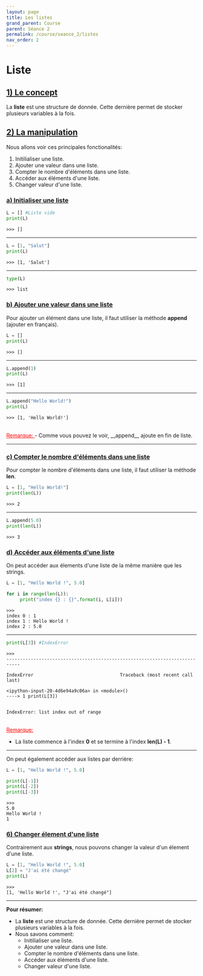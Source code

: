 ```yaml
---
layout: page
title: Les listes
grand_parent: Course
parent: Séance 2
permalink: /course/seance_2/listes
nav_order: 2
---
```


<link rel="icon" href="/img/logo.png">


# **Liste**

## <u> 1) Le concept </u>

La __liste__ est une structure de donnée. Cette dernière permet de stocker plusieurs variables à la fois.

## <u> 2) La manipulation </u>

Nous allons voir ces principales fonctionalités:

1. Initilialiser une liste.
2. Ajouter une valeur dans une liste.
3. Compter le nombre d'éléments dans une liste.
4. Accéder aux éléments d'une liste.
5. Changer valeur d'une liste.

###  <u> a) Initialiser une liste </u>


```python
L = [] #Liste vide
print(L)
```

    >>> []

---

```python
L = [1, "Salut"]
print(L)
```

    >>> [1, 'Salut']


---

```python
type(L)
```




    >>> list



### <u> b) Ajouter une valeur dans une liste </u>

Pour ajouter un élément dans une liste, il faut utiliser la méthode __append__ (ajouter en français).


```python
L = []
print(L)
```

    >>> []

---

```python
L.append(1)
print(L)
```

    >>> [1]

---

```python
L.append("Hello World!")
print(L)
```

    >>> [1, 'Hello World!']

<br>
<font color ='red'> <u> Remarque: </u> </font>
- Comme vous pouvez le voir, __append__ ajoute en fin de liste.

---

### <u> c) Compter le nombre d'éléments dans une liste </u>

Pour compter le nombre d'éléments dans une liste, il faut utiliser la méthode __len__.


```python
L = [1, "Hello World!"]
print(len(L))
```

    >>> 2

---

```python
L.append(5.0)
print(len(L))
```

    >>> 3


### <u> d) Accéder aux éléments d'une liste </u>

On peut accéder aux élements d'une liste de la même manière que les strings.


```python
L = [1, "Hello World !", 5.0]

for i in range(len(L)):
     print("index {} : {}".format(i, L[i]))
```
    >>>
    index 0 : 1
    index 1 : Hello World !
    index 2 : 5.0

---

```python
print(L[3]) #IndexError
```

    >>>
    ---------------------------------------------------------------------------

    IndexError                                Traceback (most recent call last)

    <ipython-input-20-4d6e94a9c06a> in <module>()
    ----> 1 print(L[3])
    

    IndexError: list index out of range

<br>
<font color='red'> <u> Remarque: </u> </font>

- La liste commence à l'index **0** et se termine à l'index __len(L) - 1__.

---

On peut également accéder aux listes par derrière:


```python
L = [1, "Hello World !", 5.0]

print(L[-1])
print(L[-2])
print(L[-3])
```
    >>>
    5.0
    Hello World !
    1


### <u> 6) Changer élement d'une liste </u>


Contrairement aux __strings__, nous pouvons changer la valeur d'un élement d'une liste. 


```python
L = [1, "Hello World !", 5.0]
L[2] = "J'ai été changé"
print(L)
```
    >>>
    [1, 'Hello World !', "J'ai été changé"]

---
__Pour résumer:__

- La __liste__ est une structure de donnée. Cette dernière permet de stocker plusieurs variables à la fois.
- Nous savons comment:
    - Initilialiser une liste.
    - Ajouter une valeur dans une liste.
    - Compter le nombre d'éléments dans une liste.
    - Accéder aux éléments d'une liste.
    - Changer valeur d'une liste.
